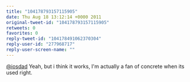 ```yaml
---
title: "104178793157115905"
date: Thu Aug 18 13:12:14 +0000 2011
original-tweet-id: "104178793157115905"
retweets: 0
favorites: 0
reply-tweet-id: "104178491062370304"
reply-user-id: "277968717"
reply-user-screen-name: ""
---
```

<a href="https://twitter.com/iosdad">@iosdad</a> Yeah, but i think it works, I'm actually a fan of concrete when its used right.
